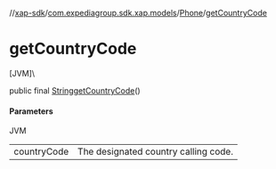 //[xap-sdk](../../../index.md)/[com.expediagroup.sdk.xap.models](../index.md)/[Phone](index.md)/[getCountryCode](get-country-code.md)

# getCountryCode

[JVM]\

public final [String](https://docs.oracle.com/javase/8/docs/api/java/lang/String.html)[getCountryCode](get-country-code.md)()

#### Parameters

JVM

| | |
|---|---|
| countryCode | The designated country calling code. |
